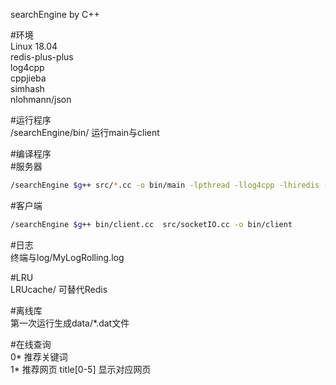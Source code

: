 searchEngine by C++

#环境  
Linux 18.04  
redis-plus-plus  
log4cpp  
cppjieba  
simhash  
nlohmann/json  

#运行程序  
/searchEngine/bin/ 运行main与client  

#编译程序    
#服务器  

```bash
/searchEngine $g++ src/*.cc -o bin/main -lpthread -llog4cpp -lhiredis -lredis++   
```
#客户端  

```bash
/searchEngine $g++ bin/client.cc  src/socketIO.cc -o bin/client   
```
#日志  
终端与log/MyLogRolling.log   

#LRU  
LRUcache/ 可替代Redis  

#离线库  
第一次运行生成data/*.dat文件  

#在线查询  
0* 推荐关键词  
1* 推荐网页 title[0-5] 显示对应网页   
